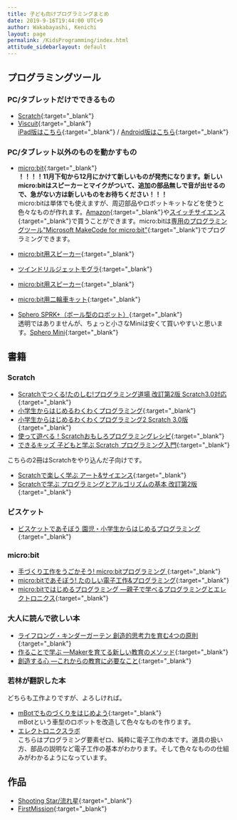 ```yaml
---
title: 子ども向けプログラミングまとめ
date: 2019-9-16T19:44:00 UTC+9
author: Wakabayashi, Kenichi
layout: page
permalink: /KidsProgramming/index.html
attitude_sidebarlayout: default
---
```


## プログラミングツール
### PC/タブレットだけでできるもの
- [Scratch](https://scratch.mit.edu/){:target="_blank"}
- [Viscuit](https://www.viscuit.com/){:target="_blank"}   
[iPad版はこちら](https://apps.apple.com/jp/app/viscuit/id1081857123){:target="_blank"} / [Android版はこちら](https://play.google.com/store/apps/details?id=air.com.viscuit.viscuit10app&hl=ja){:target="_blank"}

### PC/タブレット以外のものを動かすもの
- [micro:bit](https://www.switch-science.com/catalog/5263/){:target="_blank"}  
__！！！！11月下旬から12月にかけて新しいものが発売になります。新しいmicro:bitはスピーカーとマイクがついて、追加の部品無しで音が出せるので、急がない方は新しいものをお待ちください！！！__  
micro:bitは単体でも使えますが、周辺部品やロボットキットなどを使うと色々なものが作れます。[Amazon](https://amzn.to/2NgPe9K){:target="_blank"}や[スイッチサイエンス](https://www.switch-science.com/catalog/list/728/){:target="_blank"}で買うことができます。micro:bitは[専用のプログラミングツール"Microsoft MakeCode for micro:bit"](https://makecode.microbit.org/){:target="_blank"}でプログラミングできます。

- [micro:bit用スピーカー](https://amzn.to/2NgYeM3){:target="_blank"}
- [ツインドリルジェットモグラ](https://www.switch-science.com/catalog/5481/){:target="_blank"}
- [micro:bit用スピーカー](https://amzn.to/2NgYeM3){:target="_blank"}
- [micro:bit用二輪車キット](https://www.switch-science.com/catalog/5287/){:target="_blank"}
- [Sphero SPRK+（ボール型のロボット）](https://amzn.to/34HVP2x){:target="_blank"}  
透明ではありませんが、ちょっと小さなMiniは安くて買いやすいと思います。[Sphero Mini](https://amzn.to/35xJ1xZ){:target="_blank"}

## 書籍
### Scratch
- [Scratchでつくる!たのしむ!プログラミング道場 改訂第2版 Scratch3.0対応](https://amzn.to/2zgYSjr){:target="_blank"}
- [小学生からはじめるわくわくプログラミング](https://amzn.to/30nNG0C){:target="_blank"}
- [小学生からはじめるわくわくプログラミング2 Scratch 3.0版](https://amzn.to/2ZkRU81){:target="_blank"}
- [使って遊べる！Scratchおもしろプログラミングレシピ](https://amzn.to/2NizvGe){:target="_blank"}
- [できるキッズ 子どもと学ぶ Scratch プログラミング入門](https://amzn.to/2ZgThob){:target="_blank"}

こちらの2冊はScratchをやり込んだ子向けです。

- [Scratchで楽しく学ぶ アート&サイエンス](https://amzn.to/2zdGpVe){:target="_blank"}
- [Scratchで学ぶ プログラミングとアルゴリズムの基本 改訂第2版](https://amzn.to/2Z2xq8y){:target="_blank"}

### ビスケット
- [ビスケットであそぼう 園児・小学生からはじめるプログラミング ](https://amzn.to/2NfZLkK){:target="_blank"}

### micro:bit
- [手づくり工作をうごかそう! micro:bitプログラミング ](https://amzn.to/2NmlNlG){:target="_blank"}
- [micro:bitであそぼう! たのしい電子工作&プログラミング](https://amzn.to/2NitR7b){:target="_blank"}
- [micro:bitではじめるプログラミング ―親子で学べるプログラミングとエレクトロニクス](https://amzn.to/30llhrR){:target="_blank"}

### 大人に読んで欲しい本
- [ライフロング・キンダーガーテン 創造的思考力を育む4つの原則](https://amzn.to/3nnVryA){:target="_blank"}
- [作ることで学ぶ ―Makerを育てる新しい教育のメソッド](https://amzn.to/2H7gJBc){:target="_blank"}
- [創造する心 ―これからの教育に必要なこと](https://amzn.to/32LHFOe){:target="_blank"}

### 若林が翻訳した本
どちらも工作よりですが、よろしければ。
- [mBotでものづくりをはじめよう](https://www.amazon.co.jp/dp/4873118794/){:target="_blank"}  
mBotという車型のロボットを改造して色々なものを作ります。
- [エレクトロニクスラボ](https://www.amazon.co.jp/dp/4873119243/)  
こちらはプログラミング要素ゼロ、純粋に電子工作の本です。道具の扱い方、部品の説明など電子工作の基本がわかります。そして色々なものの仕組みがわかるようになっています。

## 作品
- [Shooting Star/流れ星](https://scratch.mit.edu/projects/288686365/){:target="_blank"}
- [FirstMission](https://scratch.mit.edu/projects/68155398/){:target="_blank"}
